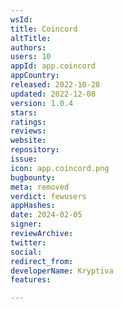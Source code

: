 ```yaml
---
wsId: 
title: Coincord
altTitle: 
authors: 
users: 10
appId: app.coincord
appCountry: 
released: 2022-10-28
updated: 2022-12-08
version: 1.0.4
stars: 
ratings: 
reviews: 
website: 
repository: 
issue: 
icon: app.coincord.png
bugbounty: 
meta: removed
verdict: fewusers
appHashes: 
date: 2024-02-05
signer: 
reviewArchive: 
twitter: 
social: 
redirect_from: 
developerName: Kryptiva
features: 

---
```


